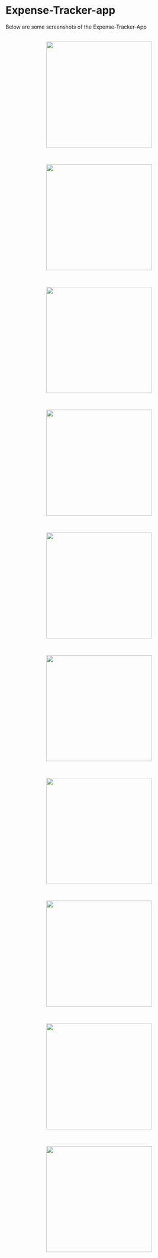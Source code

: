 # Expense-Tracker-app

Below are some screenshots of the Expense-Tracker-App</br>
</br>
<p align="center"><img src="screenshots/1.png" width="285px" height="auto"></p><br>
<p align="center"><img src="screenshots/2.png" width="285px" height="auto"></p><br>
<p align="center"><img src="screenshots/3.png" width="285px" height="auto"></p><br>
<p align="center"><img src="screenshots/4.png" width="285px" height="auto"></p><br>
<p align="center"><img src="screenshots/5.png" width="285px" height="auto"></p><br>
<p align="center"><img src="screenshots/6.png" width="285px" height="auto"></p><br>
<p align="center"><img src="screenshots/7.png" width="285px" height="auto"></p><br>
<p align="center"><img src="screenshots/8.png" width="285px" height="auto"></p><br>
<p align="center"><img src="screenshots/9.png" width="285px" height="auto"></p><br>
<p align="center"><img src="screenshots/10.png" width="285px" height="auto"></p><br>
